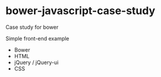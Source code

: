 # bower-javascript-case-study

Case study for bower

Simple front-end example
  - Bower
  - HTML
  - jQuery / jQuery-ui
  - CSS
